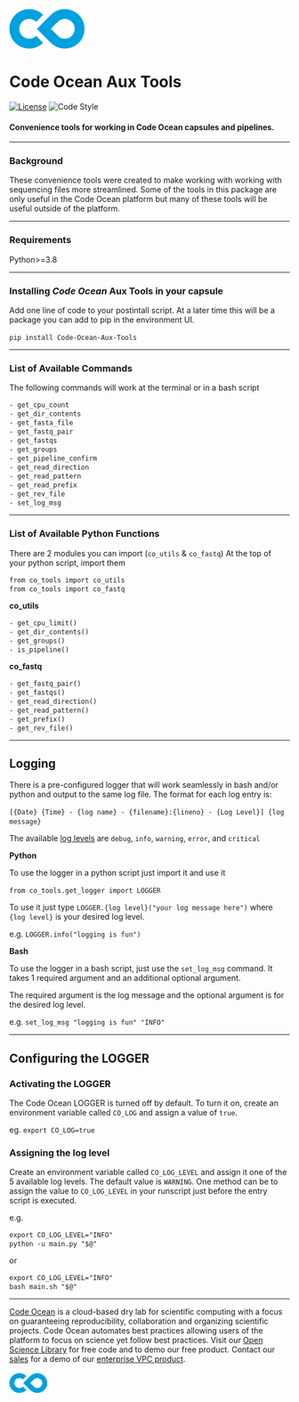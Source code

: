 [![CO Logo](https://github.com/codeocean/branding/raw/main/logo/CO_logo_135x72.png)](https://www.codeocean.com/product/)

# Code Ocean Aux Tools

[![License](https://img.shields.io/badge/license-MIT-brightgreen)](LICENSE)
![Code Style](https://img.shields.io/badge/code%20style-black-black)

#### Convenience tools for working in Code Ocean capsules and pipelines.

---

### Background

These convenience tools were created to make working with working with sequencing files more streamlined. Some of the tools in this package are only useful in the Code Ocean platform but many of these tools will be useful outside of the platform.

---

### Requirements

Python>=3.8

---

### Installing *Code Ocean* Aux Tools in your capsule

Add one line of code to your postintall script. At a later time this will be a package you can add to pip in the environment UI.

`pip install Code-Ocean-Aux-Tools`

---
### List of  Available Commands

The following commands will work at the terminal or in a bash script

    - get_cpu_count
    - get_dir_contents
    - get_fasta_file
    - get_fastq_pair
    - get_fastqs
    - get_groups
    - get_pipeline_confirm
    - get_read_direction
    - get_read_pattern
    - get_read_prefix
    - get_rev_file
    - set_log_msg

---

### List of Available Python Functions

There are 2 modules you can import (`co_utils` & `co_fastq`)
At the top of your python script, import them 
```
from co_tools import co_utils
from co_tools import co_fastq
```

**co_utils**

    - get_cpu_limit()
    - get_dir_contents()
    - get_groups()
    - is_pipeline()

**co_fastq**

    - get_fastq_pair()
    - get_fastqs()
    - get_read_direction()
    - get_read_pattern()
    - get_prefix()
    - get_rev_file()

---

## Logging

There is a pre-configured logger that will work seamlessly in bash and/or python and output to the same log file. The format for each log entry is:

`[{Date} {Time} - {log name} - {filename}:{lineno} - {Log Level}] {log message}`

The available [log levels](https://docs.python.org/3/howto/logging.html) are `debug`, `info`, `warning`, `error`, and `critical`


**Python**

To use the logger in a python script just import it and use it

`from co_tools.get_logger import LOGGER`

To use it just type `LOGGER.{log level}("your log message here")` where `{log level}` is your desired log level.

e.g. `LOGGER.info("logging is fun")`

**Bash**

To use the logger in a bash script, just use the `set_log_msg` command. It takes 1 required argument and an additional optional argument.

The required argument is the log message and the optional argument is for the desired log level.

e.g. `set_log_msg "logging is fun" "INFO"`

---
## Configuring the LOGGER


### Activating the LOGGER 

The Code Ocean LOGGER is turned off by default. To turn it on, create an environment variable called `CO_LOG` and assign a value of `true`.

eg. `export CO_LOG=true`

### Assigning the log level

Create an environment variable called `CO_LOG_LEVEL` and assign it one of the 5 available log levels. The default value is `WARNING`. One method can be to assign the value to `CO_LOG_LEVEL` in your runscript just before the entry script is executed.

e.g.
```
export CO_LOG_LEVEL="INFO"
python -u main.py "$@"
```
or

```
export CO_LOG_LEVEL="INFO"
bash main.sh "$@"
```


---

[Code Ocean](https://codeocean.com/) is a cloud-based dry lab for scientific computing with a focus on guaranteeing reproducibility, collaboration and organizing scientific projects. Code Ocean automates best practices allowing users of the platform to focus on science yet follow best practices. Visit our [Open Science Library](https://codeocean.com/explore) for free code and to demo our free product. Contact our [sales](https://codeocean.com/contact-us/sales/) for a demo of our [enterprise VPC product](https://codeocean.com/product/).<br /><br />
[![Code Ocean Logo](https://github.com/codeocean/branding/raw/main/logo/CO_logo_68x36.png)](https://www.codeocean.com)

